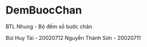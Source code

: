 # DemBuocChan
 BTL Nhung  - Bộ đếm số bước chân
 
 
Bùi Huy Tài - 20020712
Nguyễn Thành Sơn - 20020711
